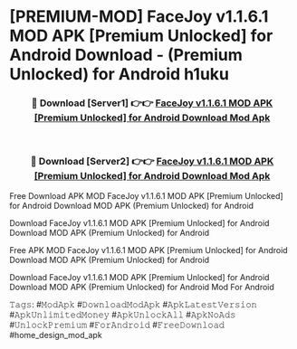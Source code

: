 # [PREMIUM-MOD] FaceJoy v1.1.6.1 MOD APK [Premium Unlocked] for Android Download - (Premium Unlocked) for Android h1uku



<div align="center">
<h3>🔴 Download [Server1] 👉👉 <a href="https://momento.my/?title=FaceJoy_v1.1.6.1_MOD_APK_[Premium_Unlocked]_for_Android_Download">FaceJoy v1.1.6.1 MOD APK [Premium Unlocked] for Android Download Mod Apk</a></h3><br>

<h3>🔴 Download [Server2] 👉👉 <a href="https://momento.my/?title=FaceJoy_v1.1.6.1_MOD_APK_[Premium_Unlocked]_for_Android_Download">FaceJoy v1.1.6.1 MOD APK [Premium Unlocked] for Android Download Mod Apk</a></h3>
</div>



Free Download APK MOD FaceJoy v1.1.6.1 MOD APK [Premium Unlocked] for Android Download MOD APK (Premium Unlocked) for Android

Download FaceJoy v1.1.6.1 MOD APK [Premium Unlocked] for Android Download MOD APK (Premium Unlocked) for Android

Free APK MOD FaceJoy v1.1.6.1 MOD APK [Premium Unlocked] for Android Download MOD APK (Premium Unlocked) for Android

Download FaceJoy v1.1.6.1 MOD APK [Premium Unlocked] for Android Download MOD APK (Premium Unlocked) for Android Mod For Android

𝚃𝚊𝚐𝚜: #𝙼𝚘𝚍𝙰𝚙𝚔 #𝙳𝚘𝚠𝚗𝚕𝚘𝚊𝚍𝙼𝚘𝚍𝙰𝚙𝚔 #𝙰𝚙𝚔𝙻𝚊𝚝𝚎𝚜𝚝𝚅𝚎𝚛𝚜𝚒𝚘𝚗 #𝙰𝚙𝚔𝚄𝚗𝚕𝚒𝚖𝚒𝚝𝚎𝚍𝙼𝚘𝚗𝚎𝚢 #𝙰𝚙𝚔𝚄𝚗𝚕𝚘𝚌𝚔𝙰𝚕𝚕 #𝙰𝚙𝚔𝙽𝚘𝙰𝚍𝚜 #𝚄𝚗𝚕𝚘𝚌𝚔𝙿𝚛𝚎𝚖𝚒𝚞𝚖 #𝙵𝚘𝚛𝙰𝚗𝚍𝚛𝚘𝚒𝚍 #𝙵𝚛𝚎𝚎𝙳𝚘𝚠𝚗𝚕𝚘𝚊𝚍 #home_design_mod_apk
